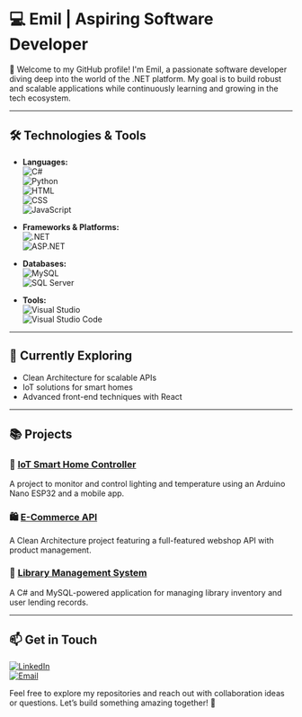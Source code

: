 # 💻 Emil | Aspiring Software Developer  

🌟 Welcome to my GitHub profile! I'm Emil, a passionate software developer diving deep into the world of the .NET platform. My goal is to build robust and scalable applications while continuously learning and growing in the tech ecosystem.

---

## 🛠️ Technologies & Tools  
- **Languages:**  
  ![C#](https://img.shields.io/badge/C%23-%23239120.svg?style=flat-square&logo=c-sharp&logoColor=white)  
  ![Python](https://img.shields.io/badge/Python-%233776AB.svg?style=flat-square&logo=python&logoColor=white)  
  ![HTML](https://img.shields.io/badge/HTML5-%23E34F26.svg?style=flat-square&logo=html5&logoColor=white)  
  ![CSS](https://img.shields.io/badge/CSS3-%231572B6.svg?style=flat-square&logo=css3&logoColor=white)  
  ![JavaScript](https://img.shields.io/badge/JavaScript-%23F7DF1E.svg?style=flat-square&logo=javascript&logoColor=black)

- **Frameworks & Platforms:**  
  ![.NET](https://img.shields.io/badge/.NET-%235C2D91.svg?style=flat-square&logo=dotnet&logoColor=white)  
  ![ASP.NET](https://img.shields.io/badge/ASP.NET-%235C2D91.svg?style=flat-square&logo=dotnet&logoColor=white)

- **Databases:**  
  ![MySQL](https://img.shields.io/badge/MySQL-%234479A1.svg?style=flat-square&logo=mysql&logoColor=white)  
  ![SQL Server](https://img.shields.io/badge/SQL%20Server-%23CC2927.svg?style=flat-square&logo=microsoft-sql-server&logoColor=white)

- **Tools:**  
  ![Visual Studio](https://img.shields.io/badge/Visual%20Studio-%235C2D91.svg?style=flat-square&logo=visual-studio&logoColor=white)  
  ![Visual Studio Code](https://img.shields.io/badge/Visual%20Studio%20Code-%23007ACC.svg?style=flat-square&logo=visual-studio-code&logoColor=white)

---

## 🌱 Currently Exploring  
- Clean Architecture for scalable APIs  
- IoT solutions for smart homes  
- Advanced front-end techniques with React

---

## 📚 Projects  

### 🔧 **[IoT Smart Home Controller](https://github.com/emil/smart-home-controller)**  
A project to monitor and control lighting and temperature using an Arduino Nano ESP32 and a mobile app.

### 🛍️ **[E-Commerce API](https://github.com/emil/ecommerce-api)**  
A Clean Architecture project featuring a full-featured webshop API with product management.

### 📖 **[Library Management System](https://github.com/emil/library-management-system)**  
A C# and MySQL-powered application for managing library inventory and user lending records.

---

## 📫 Get in Touch  
[![LinkedIn](https://img.shields.io/badge/LinkedIn-%230077B5.svg?style=flat-square&logo=linkedin&logoColor=white)](https://www.linkedin.com/in/emil-lindhult-63484017b/)  
[![Email](https://img.shields.io/badge/Email-%23D14836.svg?style=flat-square&logo=gmail&logoColor=white)](mailto:emillindhult@gmail.com)  

Feel free to explore my repositories and reach out with collaboration ideas or questions. Let’s build something amazing together! 🚀  
